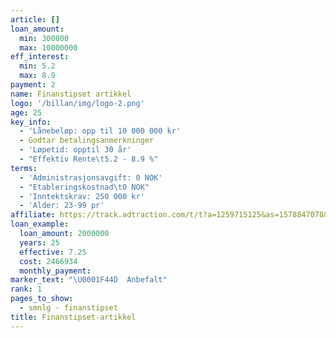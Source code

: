 ```yaml
---
article: []
loan_amount:
  min: 300000
  max: 10000000
eff_interest:
  min: 5.2
  max: 8.9
payment: 2
name: Finanstipset artikkel
logo: '/billan/img/logo-2.png'
age: 25
key_info:
  - 'Lånebeløp: opp til 10 000 000 kr'
  - Godtar betalingsanmerkninger
  - 'Løpetid: opptil 30 år'
  - "Effektiv Rente\t5.2 - 8.9 %"
terms:
  - 'Administrasjonsavgift: 0 NOK'
  - "Etableringskostnad\t0 NOK"
  - 'Inntektskrav: 250 000 kr'
  - 'Alder: 23-99 pr'
affiliate: https://track.adtraction.com/t/t?a=1259715125&as=1578847078&t=2&tk=1
loan_example:
  loan_amount: 2000000
  years: 25
  effective: 7.25
  cost: 2466934
  monthly_payment:
marker_text: "\U0001F44D  Anbefalt"
rank: 1
pages_to_show:
  - smnlg - finanstipset
title: Finanstipset-artikkel
---
```

